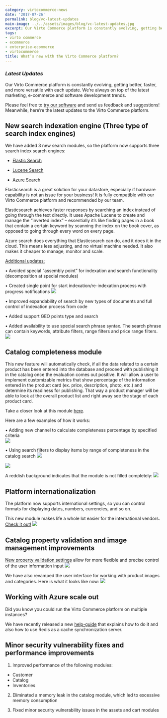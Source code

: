 ```yaml
---
category: virtocommerce-news
date: '2017-07-26'
permalink: blog/vc-latest-updates
main-image: ../../assets/images/blog/vc-latest-updates.jpg
excerpt: Our Virto Commerce platform is constantly evolving, getting better, faster, and more versatile with each update. We’re always on top of the latest marketing, e-commerce and software development trends. Here’re the latest updates to the Virto Commerce platform.
tags:
- virto commerce
- ecommerce
- enterprise-ecommerce
- virtocommerce
title: What’s new with the Virto Commerce platform?
---
```

### <dfn>Latest Updates</dfn>

Our Virto Commerce platform is constantly evolving, getting better, faster, and more versatile with each update. We’re always on top of the latest marketing, e-commerce and software development trends.

Please feel free to [try our software](https://virtocommerce.com/try-now) and send us feedback and suggestions! Meanwhile, here’re the latest updates to the Virto Commerce platform.

<h2>New search indexation engine (Three type of search index engines)</h2>

We have added 3 new search modules, so the platform now supports three search index search engines:

-	[Elastic Search](https://virtocommerce.com/apps/extensions/virto-elasticsearch-module)

-	[Lucene Search]( https://virtocommerce.com/apps/extensions/virto-lucene-search-module)

-	[Azure Search](https://virtocommerce.com/apps/extensions/virto-azure-search-module)

Elasticsearch is a great solution for your datastore, especially if hardware capability is not an issue for your business! It is fully compatible with our Virto Commerce platform and recommended by our team. 

Elasticsearch achieves faster responses by searching an index instead of going through the text directly. It uses Apache Lucene to create and manage the “inverted index” – essentially it’s like finding pages in a book that contain a certain keyword by scanning the index on the book cover, as opposed to going through every word on every page.

Azure search does everything that Elasticsearch can do, and it does it in the cloud. This means less adjusting, and no virtual machine needed. It also makes it cheaper to manage, monitor and scale. 

<ins>Additional updates:</ins>

•	Avoided special “assembly point” for indexation and search functionality (decomposition at special modules) 

•	Created single point for start indexation/re-indexation process with progress notifications 
<img src='../../assets/images/blog/additional-updates.jpg'>

•	Improved expandability of search by new types of documents and full control of indexation process from code

•	Added support GEO points type and search

•	Added availability to use special search  phrase syntax. The search phrase can contain keywords, attribute filters, range filters and price range filters.
<img src='../../assets/images/blog/additional-updates-1.jpg'>

<h2>Catalog completeness module</h2>

This new feature will automatically check, if all the data related to a certain product has been entered into the database and proceed with publishing it in the catalog once the evaluation comes out positive. It will allow a user to implement customizable metrics that show percentage of the information entered in the product card (ex. price, description, photo, etc.) and determine its readiness for publishing. That way a product manager will be able to look at the overall product list and right away see the stage of each product card.

Take a closer look at this module [here](https://virtocommerce.com/apps/extensions/catalog-publishing).

Here are a few examples of how it works:

•	Adding new channel to calculate completeness percentage by specified criteria	
<img src='../../assets/images/blog/vc-latest-updates-1.jpg'>

•	Using search filters  to display items by range of completeness in the catalog search 
<img src='../../assets/images/blog/vc-latest-updates-2.jpg'>

<img src='../../assets/images/blog/vc-latest-updates-3.jpg'>

A reddish background indicates that the module is not filled completely:
<img src='../../assets/images/blog/vc-latest-updates-4.jpg'>

<h2>Platform internationalization</h2>

The platform now supports international settings, so you can control formats for displaying dates, numbers, currencies, and so on. 

This new module makes life a whole lot easier for the international vendors. [Check it out!](https://github.com/VirtoCommerce/vc-platform/releases/tag/v2.13.8)
<img src='../../assets/images/blog/vc-latest-updates-5.jpg'>

<h2>Catalog property validation and image management improvements</h2>

[New property validation settings]( https://github.com/VirtoCommerce/vc-module-catalog/releases/tag/v2.18.0) allow for more flexible and precise control of the user information input
<img src='../../assets/images/blog/vc-latest-updates-6.jpg'>

We have also revamped the user interface for working with product images and categories. Here is what it looks like now:
<img src='../../assets/images/blog/vc-latest-updates-7.jpg'>

<h2>Working with Azure scale out</h2>

Did you know you could run the Virto Commerce platform on multiple instances?

We have recently released a new [help-guide](https://virtocommerce.com/docs/vc2devguide/deployment/platform-scaleout) that explains how to do it and also how to use Redis as a cache synchronization server.

<h2>Minor security vulnerability fixes and performance improvements</h2>

1. Improved performance of the following modules: 

-	Customer
-	Catalog 
-	Inventories

2. Eliminated a memory leak in the catalog module, which led to excessive memory consumption

3. Fixed minor security vulnerability issues in the assets and cart modules 
